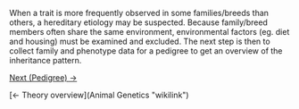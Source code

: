 When a trait is more frequently observed in some families/breeds than
others, a hereditary etiology may be suspected. Because family/breed
members often share the same environment, environmental factors (eg.
diet and housing) must be examined and excluded. The next step is then
to collect family and phenotype data for a pedigree to get an overview
of the inheritance pattern.

[Next (Pedigree) →](Pedigree "wikilink")

[← Theory overview](Animal Genetics "wikilink")

